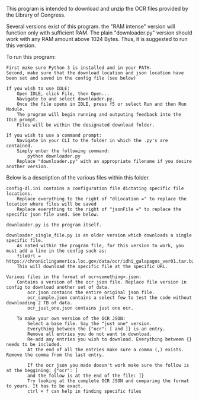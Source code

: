 This program is intended to download and unzip the OCR files provided by the Library of Congress.

Several versions exist of this program. the "RAM intense" version will function only with sufficient RAM. The plain "downloader.py" version should work with any RAM amount above 1024 Bytes. Thus, it is suggested to run this version.

To run this program:

	First make sure Python 3 is installed and in your PATH.
	Second, make sure that the download location and json location have been set and saved in the config file (see below)
	
	If you wish to use IDLE:
		Open IDLE, click File, then Open...
		Navigate to and select downloader.py.
		Once the file opens in IDLE, press f5 or select Run and then Run Module.
		The program will begin running and outputing feedback into the IDLE prompt.
		Files will be within the designated download folder. 
	
	If you wish to use a command prompt:
		Navigate in your CLI to the folder in which the .py's are contained.
		Simply enter the following command:
			python downloader.py
		Replace "downloader.py" with an appropriate filename if you desire another version.

Below is a description of the various files within this folder.

	config-dl.ini contains a configuration file dictating specific file locations.
		Replace everything to the right of "dlLocation =" to replace the location where files will be saved
		Replace everything to the right of "jsonFile =" to replace the specific json file used. See below.

	downloader.py is the program itself. 

	downloader_single_file.py is an older version which downloads a single specific file.
		As noted within the program file, for this version to work, you must add a line in the config such as:
		fileUrl = https://chroniclingamerica.loc.gov/data/ocr/idhi_galapagos_ver01.tar.bz2
		This will download the specific file at the specific URL.

	Various files in the format of ocr<something>.json:
		Contains a version of the ocr json file. Replace file version in config to download another set of data.
			ocr.json contains the entire original json file.
			ocr_sample.json contains a select few to test the code without downloading 2 TB of data.
			ocr_just_one.json contains just one ocr.
			
		To make your own version of the OCR JSON:
			Select a base file. Say the "just one" version.
			Everything between the {"ocr": [ and ]} is an entry.
			Remove all entries you do not want to download. 
			Re-add any entries you wish to download. Everything between {} needs to be included.
			At the end of all the entries make sure a comma (,) exists. Remove the comma from the last entry.
			
			If the ocr json you made doesn't work make sure the follow is at the beggining: {"ocr": [
			and the follow is at the end of the file: ]}
			Try looking at the complete OCR JSON and comparing the format to yours. It has to be exact.
			ctrl + f can help in finding specific files
			
